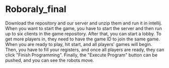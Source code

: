 # Roboraly_final

Download the repository and our server and unzip them and run it in intellij. When you want to start the game, you have to start the server and then run up to six clients in the game repository. After that, you can start a lobby. To get more players in, they need to have the game ID to join the same game. When you are ready to play, hit start, and all players' games will begin. Then, you have to fill your registers, and once all players are ready, they can click "Finish Programming". Finally, the "Execute Program" button can be pushed, and you can see the robots move.
